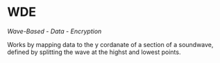 # WDE
*Wave-Based - Data - Encryption*

Works by mapping data to the y cordanate of a section of a soundwave, defined by splitting the wave at the highst and lowest points.

